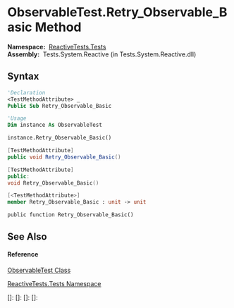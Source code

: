 # ObservableTest.Retry\_Observable\_Basic Method

**Namespace:**  [ReactiveTests.Tests](ReactiveTests.Tests\ReactiveTests.Tests.md)  
**Assembly:**  Tests.System.Reactive (in Tests.System.Reactive.dll)

## Syntax

```vb
'Declaration
<TestMethodAttribute> _
Public Sub Retry_Observable_Basic
```

```vb
'Usage
Dim instance As ObservableTest

instance.Retry_Observable_Basic()
```

```csharp
[TestMethodAttribute]
public void Retry_Observable_Basic()
```

```c++
[TestMethodAttribute]
public:
void Retry_Observable_Basic()
```

```fsharp
[<TestMethodAttribute>]
member Retry_Observable_Basic : unit -> unit 
```

```jscript
public function Retry_Observable_Basic()
```

## See Also

#### Reference

[ObservableTest Class](ObservableTest\ObservableTest.md)

[ReactiveTests.Tests Namespace](ReactiveTests.Tests\ReactiveTests.Tests.md)

[]: 
[]: 
[]: 
[]: 